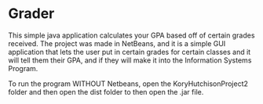 # Grader
This simple java application calculates your GPA based off of certain grades received. The project was made in NetBeans, and it is a simple
GUI application that lets the user put in certain grades for certain classes and it will tell them their GPA, and if they will make it
into the Information Systems Program.

To run the program WITHOUT Netbeans, open the KoryHutchisonProject2 folder and then open the dist folder to then open the .jar file.
